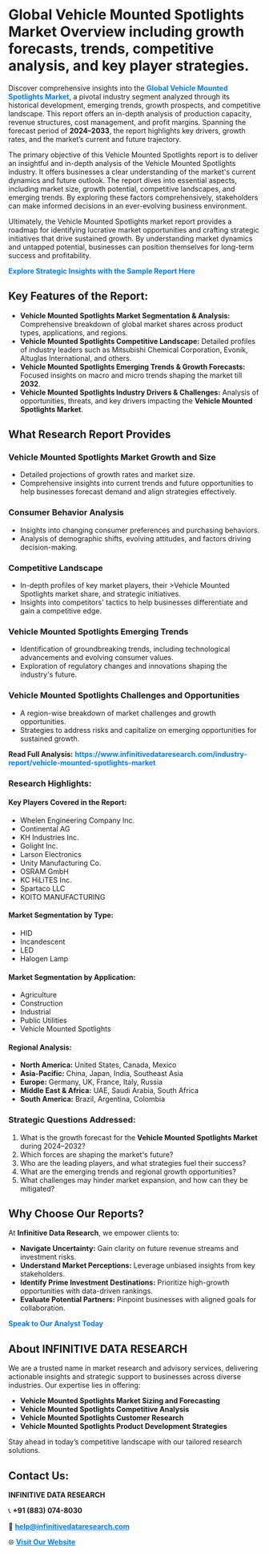 <h1>Global Vehicle Mounted Spotlights Market Overview including growth forecasts, trends, competitive analysis, and key player strategies.</h1>
<p>
Discover comprehensive insights into the 
<a href="https://www.infinitivedataresearch.com/industry-report/vehicle-mounted-spotlights-market" rel="dofollow" style="color: #007BFF; text-decoration: none;"><strong>Global Vehicle Mounted Spotlights Market</strong></a>, a pivotal industry segment analyzed through its historical development, emerging trends, growth prospects, and competitive landscape. This report offers an in-depth analysis of production capacity, revenue structures, cost management, and profit margins. Spanning the forecast period of <strong>2024–2033</strong>, the report highlights key drivers, growth rates, and the market’s current and future trajectory.
</p>
<p>
The primary objective of this Vehicle Mounted Spotlights report is to deliver an insightful and in-depth analysis of the Vehicle Mounted Spotlights industry. It offers businesses a clear understanding of the market's current dynamics and future outlook. The report dives into essential aspects, including market size, growth potential, competitive landscapes, and emerging trends. By exploring these factors comprehensively, stakeholders can make informed decisions in an ever-evolving business environment.
</p>
<p>
Ultimately, the Vehicle Mounted Spotlights market report provides a roadmap for identifying lucrative market opportunities and crafting strategic initiatives that drive sustained growth. By understanding market dynamics and untapped potential, businesses can position themselves for long-term success and profitability.
</p>
<p>
<a href="https://www.infinitivedataresearch.com/request-sample/reportId=112464" style="color: #007BFF; text-decoration: none;"><strong>Explore Strategic Insights with the Sample Report Here</strong></a>
</p>

<h2>Key Features of the Report:</h2>
<ul>
<li><strong>Vehicle Mounted Spotlights Market Segmentation & Analysis:</strong> Comprehensive breakdown of global market shares across product types, applications, and regions.</li>
<li><strong>Vehicle Mounted Spotlights Competitive Landscape:</strong> Detailed profiles of industry leaders such as Mitsubishi Chemical Corporation, Evonik, Altuglas International, and others.</li>
<li><strong>Vehicle Mounted Spotlights Emerging Trends & Growth Forecasts:</strong> Focused insights on macro and micro trends shaping the market till <strong>2032</strong>.</li>
<li><strong>Vehicle Mounted Spotlights Industry Drivers & Challenges:</strong> Analysis of opportunities, threats, and key drivers impacting the <strong>Vehicle Mounted Spotlights Market</strong>.</li>
</ul>

<h2>What Research Report Provides</h2>
<h3>Vehicle Mounted Spotlights Market Growth and Size</h3>
<ul>
<li>Detailed projections of growth rates and market size.</li>
<li>Comprehensive insights into current trends and future opportunities to help businesses forecast demand and align strategies effectively.</li>
</ul>

<h3>Consumer Behavior Analysis</h3>
<ul>
<li>Insights into changing consumer preferences and purchasing behaviors.</li>
<li>Analysis of demographic shifts, evolving attitudes, and factors driving decision-making.</li>
</ul>

<h3>Competitive Landscape</h3>
<ul>
<li>In-depth profiles of key market players, their >Vehicle Mounted Spotlights market share, and strategic initiatives.</li>
<li>Insights into competitors' tactics to help businesses differentiate and gain a competitive edge.</li>
</ul>

<h3>Vehicle Mounted Spotlights Emerging Trends</h3>
<ul>
<li>Identification of groundbreaking trends, including technological advancements and evolving consumer values.</li>
<li>Exploration of regulatory changes and innovations shaping the industry's future.</li>
</ul>

<h3>Vehicle Mounted Spotlights Challenges and Opportunities</h3>
<ul>
<li>A region-wise breakdown of market challenges and growth opportunities.</li>
<li>Strategies to address risks and capitalize on emerging opportunities for sustained growth.</li>
</ul>
<p><strong>Read Full Analysis:</strong> <a href="https://www.infinitivedataresearch.com/industry-report/vehicle-mounted-spotlights-market" rel="dofollow" style="color: #007BFF; text-decoration: none;"><strong>https://www.infinitivedataresearch.com/industry-report/vehicle-mounted-spotlights-market</strong></a></p>
<h3>Research Highlights:</h3>
<h4>Key Players Covered in the Report:</h4>
<ul><li>Whelen Engineering Company Inc.</li><li>Continental AG</li><li>KH Industries Inc.</li><li>Golight Inc.</li><li>Larson Electronics</li><li>Unity Manufacturing Co.</li><li>OSRAM GmbH</li><li>KC HiLiTES Inc.</li><li>Spartaco LLC</li><li>KOITO MANUFACTURING</li></ul>
<h4>Market Segmentation by Type:</h4>
<ul><li>HID</li><li>Incandescent</li><li>LED</li><li>Halogen Lamp</li></ul>
<h4>Market Segmentation by Application:</h4>
<ul><li>Agriculture</li><li>Construction</li><li>Industrial</li><li>Public Utilities</li><li>Vehicle Mounted Spotlights</li></ul>

<h4>Regional Analysis:</h4>
<ul>
<li><strong>North America:</strong> United States, Canada, Mexico</li>
<li><strong>Asia-Pacific:</strong> China, Japan, India, Southeast Asia</li>
<li><strong>Europe:</strong> Germany, UK, France, Italy, Russia</li>
<li><strong>Middle East & Africa:</strong> UAE, Saudi Arabia, South Africa</li>
<li><strong>South America:</strong> Brazil, Argentina, Colombia</li>
</ul>

<h3>Strategic Questions Addressed:</h3>
<ol>
<li>What is the growth forecast for the <strong>Vehicle Mounted Spotlights Market</strong> during 2024–2032?</li>
<li>Which forces are shaping the market's future?</li>
<li>Who are the leading players, and what strategies fuel their success?</li>
<li>What are the emerging trends and regional growth opportunities?</li>
<li>What challenges may hinder market expansion, and how can they be mitigated?</li>
</ol>

<h2>Why Choose Our Reports?</h2>
<p>At <strong>Infinitive Data Research</strong>, we empower clients to:</p>
<ul>
<li><strong>Navigate Uncertainty:</strong> Gain clarity on future revenue streams and investment risks.</li>
<li><strong>Understand Market Perceptions:</strong> Leverage unbiased insights from key stakeholders.</li>
<li><strong>Identify Prime Investment Destinations:</strong> Prioritize high-growth opportunities with data-driven rankings.</li>
<li><strong>Evaluate Potential Partners:</strong> Pinpoint businesses with aligned goals for collaboration.</li>
</ul>
<p><a href="https://www.infinitivedataresearch.com/industry-report/vehicle-mounted-spotlights-market" rel="dofollow" style="color: #007BFF; text-decoration: none;"><strong>Speak to Our Analyst Today</strong></a></p>

<h2>About INFINITIVE DATA RESEARCH</h2>
<p>We are a trusted name in market research and advisory services, delivering actionable insights and strategic support to businesses across diverse industries. Our expertise lies in offering:</p>
<ul>
<li><strong>Vehicle Mounted Spotlights Market Sizing and Forecasting</strong></li>
<li><strong>Vehicle Mounted Spotlights Competitive Analysis</strong></li>
<li><strong>Vehicle Mounted Spotlights Customer Research</strong></li>
<li><strong>Vehicle Mounted Spotlights Product Development Strategies</strong></li>
</ul>
<p>Stay ahead in today’s competitive landscape with our tailored research solutions.</p>

<h2>Contact Us:</h2>
<p><strong>INFINITIVE DATA RESEARCH</strong></p>
<p>📞 <strong>+91 (883) 074-8030</strong></p>
<p>📧 <strong><a href="mailto:help@infinitivedataresearch.com" style="color: #007BFF;">help@infinitivedataresearch.com</a></strong></p>
<p>🌐 <strong><a href="https://www.infinitivedataresearch.com" rel="dofollow" style="color: #007BFF;">Visit Our Website</a></strong></p>
